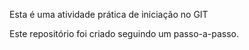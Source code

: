 Esta é uma atividade prática de iniciação no GIT 

Este repositório foi criado seguindo um passo-a-passo.